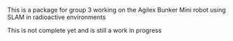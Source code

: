 This is a package for group 3 working on the Agilex Bunker Mini robot using SLAM in radioactive environments

This is not complete yet and is still a work in progress
